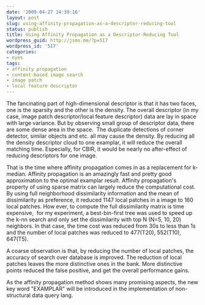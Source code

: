 ```yaml
---
date: '2009-04-27 14:39:16'
layout: post
slug: using-affinity-propagation-as-a-descriptor-reducing-tool
status: publish
title: Using Affinity Propagation as a Descriptor-Reducing Tool
wordpress_guid: http://jsms.me/?p=517
wordpress_id: '517'
categories:
- eyes
tags:
- affinity propagation
- content-based image search
- image patch
- local feature descriptor
---
```


The fancinating part of high-dimensional descriptor is that it has two faces, one is the sparsity and the other is the density. The overall descriptor (in my case, image patch descriptor/local feature descriptor) data are lay in space with large variance. But by observing small group of descriptor data, there are some dense area in the space.  The duplicate detections of corner detector, similar objects and etc. all may cause the density. By reducing all the density descriptor cloud to one examplar, it will reduce the overall matching time. Especially, for CBIR, it would be nearly no after-effect of reducing descriptors for one image.

That is the time where affinity propagation comes in as a replacement for k-median. Affinity propagation is an amazingly fast and pretty good approximation to the optimal examplar result. Affinity propagation's property of using sparse matrix can largely reduce the computational cost. By using full neighborhood dissimilarity information and the mean of dissimilarity as preference, it reduced 1147 local patches in a image to 160 local patches. How ever, to compute the full dissimilarity matrix is time expensive,  for my experiment, a best-bin-first tree was used to speed up the k-nn search and only set the dissimilarity with top N (N=5, 10, 20) neighbors. In that case, the time cost was reduced from 30s to less than 1s and the number of local patches was reduced to 477(T20), 552(T10), 647(T5).

A coarse observation is that, by reducing the number of local patches, the accuracy of search over database is improved. The reduction of local patches leaves the more distinctive ones in the bank. More distinctive points reduced the false positive, and get the overall performance gains.

As the affinity propagation method shows many promising aspects, the new key word "EXAMPLAR" will be introduced in the implementation of non-structural data query lang.
